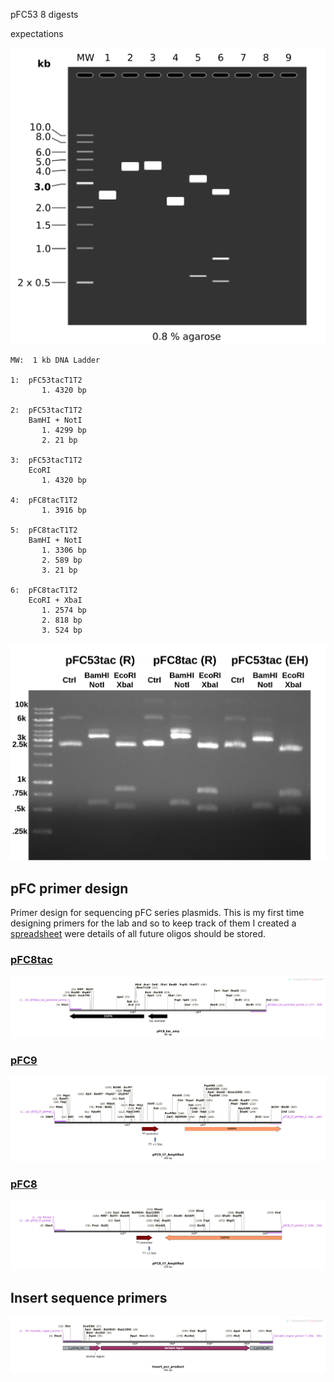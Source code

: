 

pFC53 8 digests

expectations

![](images/Gel_Image_pFC8tac_pFC53tac_EcoRI-Xba_BamHI-NotI_digest.png)

```
MW:  1 kb DNA Ladder

1:  pFC53tacT1T2
       1. 4320 bp

2:  pFC53tacT1T2
    BamHI + NotI
       1. 4299 bp
       2. 21 bp

3:  pFC53tacT1T2
    EcoRI
       1. 4320 bp

4:  pFC8tacT1T2
       1. 3916 bp

5:  pFC8tacT1T2
    BamHI + NotI
       1. 3306 bp
       2. 589 bp
       3. 21 bp

6:  pFC8tacT1T2
    EcoRI + XbaI
       1. 2574 bp
       2. 818 bp
       3. 524 bp
```

![](images/pFC53tac-pfc8tac-Rachel-ethan-digest-labeled.png)

## pFC primer design

Primer design for sequencing pFC series plasmids.
This is my first time designing primers for the lab
and so to keep track of them I created a
[spreadsheet](https://docs.google.com/spreadsheets/d/1hC9VYnkETDaF73ewFpsUHhBizdWiu8ck4LPnwME005o/edit?usp=sharing) were details of all future oligos
should be stored. 

### [pFC8tac](sequences/pFC8_t7_Amplified.dna)

![](images/pFC8_tac_amp_Map.png)

### [pFC9](sequences/pFC9_t7_Amplified.dna)

![](images/pFC9_t7_Amplified_Map.png)

### [pFC8](sequences/pFC8_tac_amp.dna)

![](images/pFC8_t7_Amplified_Map.png)

## Insert sequence primers

![](images/Insert_pcr_product_Map.png)